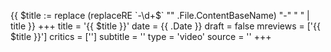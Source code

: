 {{ $title := replace (replaceRE `-\d+$` "" .File.ContentBaseName)  "-" " " | title }}
+++
title = '{{ $title }}'
date = {{ .Date }}
draft = false
mreviews = ['{{ $title }}']
critics = ['']
subtitle = ''
type = 'video'
source = ''
+++
